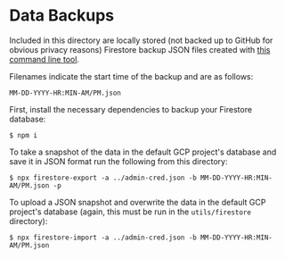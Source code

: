 # Data Backups

Included in this directory are locally stored (not backed up to GitHub for
obvious privacy reasons) Firestore backup JSON files created with [this command
line tool](https://www.npmjs.com/package/node-firestore-import-export).

Filenames indicate the start time of the backup and are as follows:

```
MM-DD-YYYY-HR:MIN-AM/PM.json
```

First, install the necessary dependencies to backup your Firestore database:

```commandline
$ npm i
```

To take a snapshot of the data in the default GCP project's database and save it
in JSON format run the following from this directory:

```commandline
$ npx firestore-export -a ../admin-cred.json -b MM-DD-YYYY-HR:MIN-AM/PM.json -p
```

To upload a JSON snapshot and overwrite the data in the default GCP project's
database (again, this must be run in the `utils/firestore` directory):

```commandline
$ npx firestore-import -a ../admin-cred.json -b MM-DD-YYYY-HR:MIN-AM/PM.json
```
